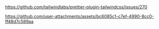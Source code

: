 https://github.com/tailwindlabs/prettier-plugin-tailwindcss/issues/270

https://github.com/user-attachments/assets/bc6085c1-c7ef-4990-8cc0-ff48d7c589aa
